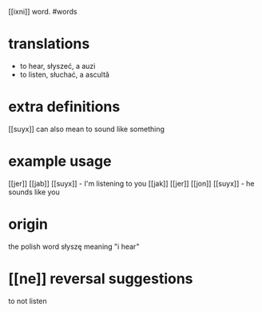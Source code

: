 [[ixni]] word.
#words
# translations
- to hear, słyszeć, a auzi
- to listen, słuchać, a ascultă
# extra definitions
[[suyx]] can also mean to sound like something
# example usage
[[jer]] [[jab]] [[suyx]] - I'm listening to you
[[jak]] [[jer]] [[jon]] [[suyx]] - he sounds like you
# origin 
the polish word słyszę meaning "i hear"
# [[ne]] reversal suggestions 
to not listen